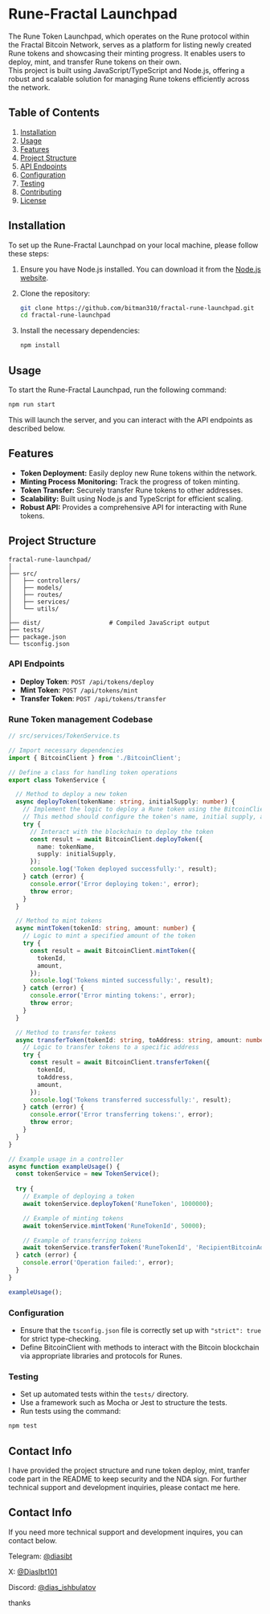 # Rune-Fractal Launchpad

The Rune Token Launchpad, which operates on the Rune protocol within the Fractal Bitcoin Network, serves as a platform for listing newly created Rune tokens and showcasing their minting progress. It enables users to deploy, mint, and transfer Rune tokens on their own.  
This project is built using JavaScript/TypeScript and Node.js, offering a robust and scalable solution for managing Rune tokens efficiently across the network.

## Table of Contents

1. [Installation](#installation)
2. [Usage](#usage) 
3. [Features](#features) 
4. [Project Structure](#project-structure) 
5. [API Endpoints](#api-endpoints)
6. [Configuration](#configuration)
7. [Testing](#testing) 
8. [Contributing](#contributing)
9. [License](#license)

## Installation

To set up the Rune-Fractal Launchpad on your local machine, please follow these steps:

1. Ensure you have Node.js installed. You can download it from the [Node.js website](https://nodejs.org/).

2. Clone the repository:

    ```bash
    git clone https://github.com/bitman310/fractal-rune-launchpad.git
    cd fractal-rune-launchpad
    ```

3. Install the necessary dependencies:

    ```bash
    npm install
    ```

## Usage

To start the Rune-Fractal Launchpad, run the following command:

```bash
npm run start
```

This will launch the server, and you can interact with the API endpoints as described below.

## Features

- **Token Deployment:** Easily deploy new Rune tokens within the network.
- **Minting Process Monitoring:** Track the progress of token minting.
- **Token Transfer:** Securely transfer Rune tokens to other addresses.
- **Scalability:** Built using Node.js and TypeScript for efficient scaling.
- **Robust API:** Provides a comprehensive API for interacting with Rune tokens.

## Project Structure

```plaintext
fractal-rune-launchpad/
│
├── src/
│   ├── controllers/
│   ├── models/
│   ├── routes/
│   ├── services/
│   └── utils/
│
├── dist/                   # Compiled JavaScript output
├── tests/
├── package.json
└── tsconfig.json
```

### API Endpoints

- **Deploy Token**: `POST /api/tokens/deploy`
- **Mint Token**: `POST /api/tokens/mint`
- **Transfer Token**: `POST /api/tokens/transfer`

### Rune Token management Codebase

```typescript
// src/services/TokenService.ts

// Import necessary dependencies
import { BitcoinClient } from './BitcoinClient';

// Define a class for handling token operations
export class TokenService {

  // Method to deploy a new token
  async deployToken(tokenName: string, initialSupply: number) {
    // Implement the logic to deploy a Rune token using the BitcoinClient
    // This method should configure the token's name, initial supply, and other parameters
    try {
      // Interact with the blockchain to deploy the token
      const result = await BitcoinClient.deployToken({
        name: tokenName,
        supply: initialSupply,
      });
      console.log('Token deployed successfully:', result);
    } catch (error) {
      console.error('Error deploying token:', error);
      throw error;
    }
  }

  // Method to mint tokens
  async mintToken(tokenId: string, amount: number) {
    // Logic to mint a specified amount of the token
    try {
      const result = await BitcoinClient.mintToken({
        tokenId,
        amount,
      });
      console.log('Tokens minted successfully:', result);
    } catch (error) {
      console.error('Error minting tokens:', error);
      throw error;
    }
  }

  // Method to transfer tokens
  async transferToken(tokenId: string, toAddress: string, amount: number) {
    // Logic to transfer tokens to a specific address
    try {
      const result = await BitcoinClient.transferToken({
        tokenId,
        toAddress,
        amount,
      });
      console.log('Tokens transferred successfully:', result);
    } catch (error) {
      console.error('Error transferring tokens:', error);
      throw error;
    }
  }
}

// Example usage in a controller
async function exampleUsage() {
  const tokenService = new TokenService();
  
  try {
    // Example of deploying a token
    await tokenService.deployToken('RuneToken', 1000000);

    // Example of minting tokens
    await tokenService.mintToken('RuneTokenId', 50000);

    // Example of transferring tokens
    await tokenService.transferToken('RuneTokenId', 'RecipientBitcoinAddress', 1000);
  } catch (error) {
    console.error('Operation failed:', error);
  }
}

exampleUsage();
```

### Configuration

- Ensure that the `tsconfig.json` file is correctly set up with `"strict": true` for strict type-checking.
- Define BitcoinClient with methods to interact with the Bitcoin blockchain via appropriate libraries and protocols for Runes.

### Testing

- Set up automated tests within the `tests/` directory.
- Use a framework such as Mocha or Jest to structure the tests.
- Run tests using the command: 

```bash
npm test
```

## Contact Info
I have provided the project structure and rune token deploy, mint, tranfer code part in the README to keep security and the NDA sign. For further technical support and development inquiries, please contact me here.  

## Contact Info
If you need more technical support and development inquires, you can contact below.

Telegram: [@diasibt](https://t.me/@diasibt)

X: [@DiasIbt101](https://x.com/DiasIbt101)

Discord: [@dias_ishbulatov](https://discordapp.com/users/1213745904599961631)

thanks
